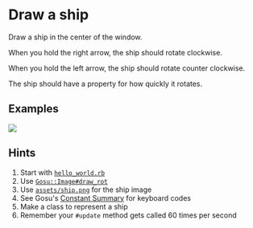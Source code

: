# Draw a ship

Draw a ship in the center of the window.

When you hold the right arrow, the ship should rotate clockwise.

When you hold the left arrow, the ship should rotate counter clockwise.

The ship should have a property for how quickly it rotates.

## Examples

[![](http://zippy.gfycat.com/ComfortablePalatableFlyinglemur.gif)](http://gfycat.com/ComfortablePalatableFlyinglemur)

## Hints

1. Start with [`hello_world.rb`](https://github.com/cjbottaro/endless-kata/blob/master/hello_world.rb)
1. Use [`Gosu::Image#draw_rot`](https://www.libgosu.org/rdoc/Gosu/Image.html#draw_rot-instance_method)
1. Use [`assets/ship.png`](https://github.com/cjbottaro/endless-kata/blob/master/assets/ship.png) for the ship image
1. See Gosu's [Constant Summary](https://www.libgosu.org/rdoc/Gosu.html) for keyboard codes
1. Make a class to represent a ship
1. Remember your `#update` method gets called 60 times per second
